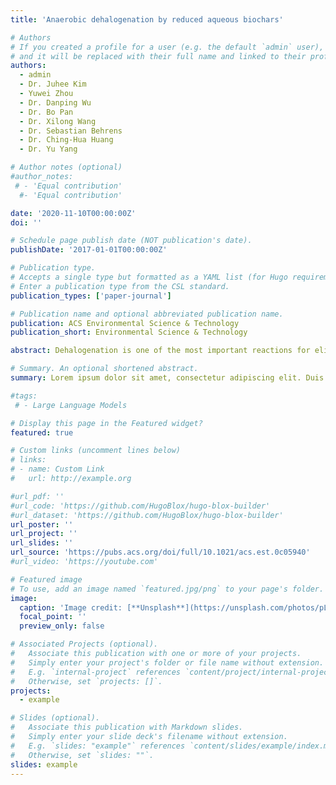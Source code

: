 ```yaml
---
title: 'Anaerobic dehalogenation by reduced aqueous biochars'

# Authors
# If you created a profile for a user (e.g. the default `admin` user), write the username (folder name) here
# and it will be replaced with their full name and linked to their profile.
authors:
  - admin
  - Dr. Juhee Kim
  - Yuwei Zhou
  - Dr. Danping Wu
  - Dr. Bo Pan
  - Dr. Xilong Wang
  - Dr. Sebastian Behrens
  - Dr. Ching-Hua Huang
  - Dr. Yu Yang

# Author notes (optional)
#author_notes:
 # - 'Equal contribution'
  #- 'Equal contribution'

date: '2020-11-10T00:00:00Z'
doi: ''

# Schedule page publish date (NOT publication's date).
publishDate: '2017-01-01T00:00:00Z'

# Publication type.
# Accepts a single type but formatted as a YAML list (for Hugo requirements).
# Enter a publication type from the CSL standard.
publication_types: ['paper-journal']

# Publication name and optional abbreviated publication name.
publication: ACS Environmental Science & Technology
publication_short: Environmental Science & Technology

abstract: Dehalogenation is one of the most important reactions for eliminating trace organic pollutants in natural and engineering systems. This study investigated the dehalogenation of a model organohalogen compound, triclosan (TCS), by aqueous biochars (a-BCs) (<450 nm). We found that TCS can be anaerobically degraded by reduced a-BCs with a pseudo first-order degradation rate constant of 0.0011–0.011 h–1. The 288 h degradation fraction of TCS correlated significantly with the amount of a-BC-bound electrons (0.055 ± 0.00024 to 0.11 ± 0.0016 mol e–/mol C) available for donation after 24 h of pre-reduction by Shewanella putrefaciens CN32. Within the reduction period, the recovery of chlorine based on residual TCS and generated Cl– ranged from 73.6 to 85.2%, implying that a major fraction of TCS was fully dechlorinated, together with mass spectroscopic analysis of possible degradation byproducts. Least-squares numerical fitting, accounting for the reactions of hydroquinones/semiquinones in a-BCs with TCS and byproducts, can simulate the reaction kinetics well (R2 > 0.76) and suggest the first-step dechlorination as the rate-limiting step among the possible pathways. These results showcased that the reduced a-BCs can reductively degrade organohalogens with potential applications for wastewater treatment and groundwater remediation. While TCS was used as a model compound in this study, a-BC-based degradation can be likely applied to a range of redox-sensitive trace organic compounds.

# Summary. An optional shortened abstract.
summary: Lorem ipsum dolor sit amet, consectetur adipiscing elit. Duis posuere tellus ac convallis placerat. Proin tincidunt magna sed ex sollicitudin condimentum.

#tags:
 # - Large Language Models

# Display this page in the Featured widget?
featured: true

# Custom links (uncomment lines below)
# links:
# - name: Custom Link
#   url: http://example.org

#url_pdf: ''
#url_code: 'https://github.com/HugoBlox/hugo-blox-builder'
#url_dataset: 'https://github.com/HugoBlox/hugo-blox-builder'
url_poster: ''
url_project: ''
url_slides: ''
url_source: 'https://pubs.acs.org/doi/full/10.1021/acs.est.0c05940'
#url_video: 'https://youtube.com'

# Featured image
# To use, add an image named `featured.jpg/png` to your page's folder.
image:
  caption: 'Image credit: [**Unsplash**](https://unsplash.com/photos/pLCdAaMFLTE)'
  focal_point: ''
  preview_only: false

# Associated Projects (optional).
#   Associate this publication with one or more of your projects.
#   Simply enter your project's folder or file name without extension.
#   E.g. `internal-project` references `content/project/internal-project/index.md`.
#   Otherwise, set `projects: []`.
projects:
  - example

# Slides (optional).
#   Associate this publication with Markdown slides.
#   Simply enter your slide deck's filename without extension.
#   E.g. `slides: "example"` references `content/slides/example/index.md`.
#   Otherwise, set `slides: ""`.
slides: example
---
```

